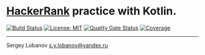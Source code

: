 # [HackerRank](https://www.hackerrank.com) practice with Kotlin.

[![Build Status](https://travis-ci.org/slobanov/kotlin-for-java-dev.svg?branch=master)](https://travis-ci.org/slobanov/kotlin-for-java-dev)
[![License: MIT](http://img.shields.io/badge/license-MIT-green.svg)](LICENSE)
[![Quality Gate Status](https://sonarcloud.io/api/project_badges/measure?project=ru.amai.study.hackerrank%3Akotlin-hackerrank&metric=alert_status)](https://sonarcloud.io/dashboard?id=ru.amai.study.hackerrank%3Akotlin-hackerrank)
[![Coverage](https://sonarcloud.io/api/project_badges/measure?project=ru.amai.study.hackerrank%3Akotlin-hackerrank&metric=coverage)](https://sonarcloud.io/dashboard?id=ru.amai.study.hackerrank%3Akotlin-hackerrank)

- - - -
Sergey Lobanov
[s.y.lobanov@yandex.ru](mailto:s.y.lobanov@yandex.ru?Subject=otus-springframework-2018-11-slobanov)
